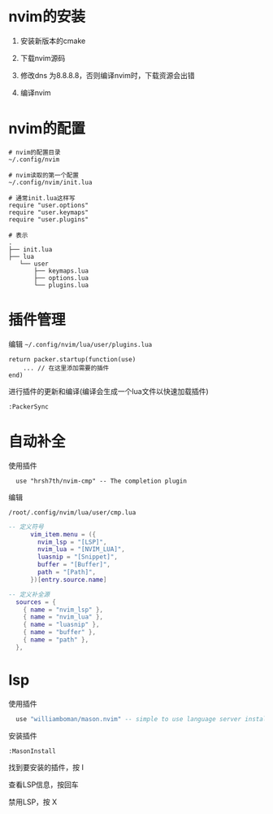 # nvim的安装
1. 安装新版本的cmake

2. 下载nvim源码

3. 修改dns 为8.8.8.8，否则编译nvim时，下载资源会出错

4. 编译nvim

# nvim的配置

```shell
# nvim的配置目录
~/.config/nvim

# nvim读取的第一个配置
~/.config/nvim/init.lua

# 通常init.lua这样写
require "user.options"
require "user.keymaps"
require "user.plugins"

# 表示
.
├── init.lua
├── lua
   └── user
       ├── keymaps.lua
       ├── options.lua
       └── plugins.lua
```

# 插件管理

编辑 `~/.config/nvim/lua/user/plugins.lua`

```shell
return packer.startup(function(use)
    ... // 在这里添加需要的插件
end)
```

进行插件的更新和编译(编译会生成一个lua文件以快速加载插件)
```shell
:PackerSync
```

# 自动补全
使用插件
```shell
  use "hrsh7th/nvim-cmp" -- The completion plugin
```

编辑
```shell
/root/.config/nvim/lua/user/cmp.lua
```

```lua
-- 定义符号
      vim_item.menu = ({
        nvim_lsp = "[LSP]",
        nvim_lua = "[NVIM_LUA]",
        luasnip = "[Snippet]",
        buffer = "[Buffer]",
        path = "[Path]",
      })[entry.source.name]

-- 定义补全源
  sources = {
    { name = "nvim_lsp" },
    { name = "nvim_lua" },
    { name = "luasnip" },
    { name = "buffer" },
    { name = "path" },
  },

```

# lsp
使用插件
```lua
  use "williamboman/mason.nvim" -- simple to use language server installer
```

安装插件
```
:MasonInstall
```
找到要安装的插件，按 I

查看LSP信息，按回车

禁用LSP，按 X


